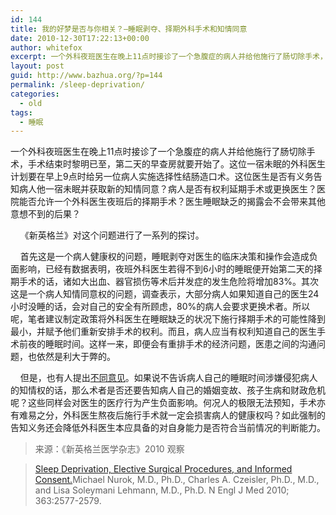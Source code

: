 ```yaml
---
id: 144
title: 我的好梦是否与你相关？–睡眠剥夺、择期外科手术和知情同意
date: 2010-12-30T17:22:13+00:00
author: whitefox
excerpt: 一个外科夜班医生在晚上11点时接诊了一个急腹症的病人并给他施行了肠切除手术，手术结束时黎明已至，第二天的早查房就要开始了。这位一宿未眠的外科医生计划要在早上9点时给另一位病人实施选择性结肠造口术。这位医生是否有义务告知病人他一宿未眠并获取新的知情同意？
layout: post
guid: http://www.bazhua.org/?p=144
permalink: /sleep-deprivation/
categories:
  - old
tags:
  - 睡眠
---
```

一个外科夜班医生在晚上11点时接诊了一个急腹症的病人并给他施行了肠切除手术，手术结束时黎明已至，第二天的早查房就要开始了。这位一宿未眠的外科医生计划要在早上9点时给另一位病人实施选择性结肠造口术。这位医生是否有义务告知病人他一宿未眠并获取新的知情同意？病人是否有权利延期手术或更换医生？医院能否允许一个外科医生夜班后的择期手术？医生睡眠缺乏的揭露会不会带来其他意想不到的后果？

    《新英格兰》对这个问题进行了一系列的探讨。

    首先这是一个病人健康权的问题，睡眠剥夺对医生的临床决策和操作会造成负面影响，已经有数据表明，夜班外科医生若得不到6小时的睡眠便开始第二天的择期手术的话，诸如大出血、器官损伤等术后并发症的发生危险将增加83%。其次这是一个病人知情同意权的问题，调查表示，大部分病人如果知道自己的医生24小时没睡的话，会对自己的安全有所顾虑，80%的病人会要求更换术者。所以呢，笔者建议制定政策将外科医生在睡眠缺乏的状况下施行择期手术的可能性降到最小，并赋予他们重新安排手术的权利。而且，病人应当有权利知道自己的医生手术前夜的睡眠时间。这样一来，即便会有重排手术的经济问题，医患之间的沟通问题，也依然是利大于弊的。

    但是，也有人提出<a href="http://www.nejm.org/doi/full/10.1056/NEJMc1012517" target="_self">不同意见</a>。如果说不告诉病人自己的睡眠时间涉嫌侵犯病人的知情权的话，那么术者是否还要告知病人自己的婚姻变故、孩子生病和财政危机呢？这些同样会对医生的医疗行为产生负面影响。何况人的极限无法预知，手术亦有难易之分，外科医生熬夜后施行手术就一定会损害病人的健康权吗？如此强制的告知义务还会降低外科医生本应具备的对自身能力是否符合当前情况的判断能力。

> 来源：《新英格兰医学杂志》2010 观察
  
> <a href="http://www.nejm.org/doi/full/10.1056/NEJMp1007901" target="_blank">Sleep Deprivation, Elective Surgical Procedures, and Informed Consent.</a>Michael Nurok, M.D., Ph.D., Charles A. Czeisler, Ph.D., M.D., and Lisa Soleymani Lehmann, M.D., Ph.D. N Engl J Med 2010; 363:2577-2579.
